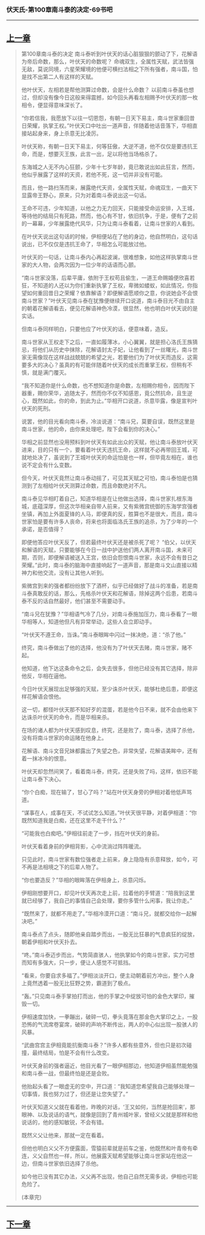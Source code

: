 ### 伏天氏-第100章南斗泰的决定-69书吧

--------
[上一章](./b2858a9119eaa69c7ba0b919f412ba9a.md)
--------


>
>
>
>第100章南斗泰的决定
>南斗泰听到叶伏天的话心脏狠狠的颤动了下，花解语为帝后命数，那么，叶伏天的命数呢？
>命魂双生，全属性天赋，武法皆强无敌，莫说同境，六星荣耀境的他便可横扫法相之下所有强者，南斗国，怕是找不出第二人有这样的天赋。
>
>他叶伏天，左相若是帮他测算过命数，会是什么命数？
>以前南斗泰虽也想过，但却没有像今日这般来得震撼，如今回头再看左相赐予叶伏天的那一枚相令，便显得意味深长了。
>
>“你若信我，我愿放下以往一切恩怨，有朝一日天下易主，南斗世家重回昔日荣耀，执掌王权。”叶伏天口中吐出一道声音，伴随着他话音落下，华相直接站起身来，身上杀意无比凌厉。
>
>叶伏天称，有朝一日天下易主，何等狂傲，大逆不道，他不仅仅是要违抗王命，而是，想要灭王族，此言一出，足以将他当场格杀了。
>
>东海城之人无不内心狂颤，少年十七岁年龄，竟已敢说出如此狂言，然而，他似乎展露了这样的天资，若他不死，这一切并非没有可能。
>
>而且，他一路扫荡而来，展露绝代天资，全属性天赋，命魂双生，一曲天下显露帝王野心，原来，只为对着南斗泰说出这一句话。
>
>王命不可违，少年知道，以他之力无力回天，只能接受命运安排，入王城，等待他的结局只有死路，然而，他心有不甘，依旧抗争，于是，便有了之前的一幕幕，少年展露绝代风华，只为让南斗泰看着，让南斗世家的人看到。
>
>在叶伏天说出这句话的时候，伊相便站在了他的身边，他自然明白，这句话说出，已不仅仅是违抗王命了，华相怎么可能放过他。
>
>叶伏天的一句话，让南斗泰内心再起波澜，很难想象，如他这样执掌南斗世家的大人物，会两次因为一位少年的话语而心颤。
>
>“南斗世家没落，后辈平庸，依附于王权苟且偷生，一道王命赐婚便欣喜若狂，不知道的人还以为你们重新执掌了王权，卑微如蝼蚁，如此情况，你指望如何重回昔日之荣耀？依靠解语？即便解语愿顺你之意，你说她会不会恨南斗世家？”叶伏天见南斗泰在犹豫便继续开口说道，南斗泰目光不由自主的朝着花解语看去，便见花解语神色冷漠，很显然，他也明白叶伏天说的是实话。
>
>但南斗泰同样明白，只要他应了叶伏天的话，便意味着，造反。
>
>南斗世家从王权走下之后，一直如履薄冰，小心翼翼，就是担心洛氏王族猜忌，将他们从历史中抹除，花解语封太子妃，让他看到了一丝曙光，南斗世家无需像现在这样战战兢兢的希望之光，若要他们为了叶伏天而造反，这需要多大的决心？虽真的有可能伴随着叶伏天的成长而重掌王权，但稍有不慎，就是满门覆灭。
>
>“我不知道你是什么命数，也不想知道你是命数，左相赐你相令，因而陛下器重，赐你荣华，追随太子，然而你不仅不知感恩，竟公然抗命，且生逆心，既然如此，你的命，到此为止。”华相开口说道，杀意毕露，像是宣判叶伏天的死刑。
>
>说罢，他的目光看向南斗泰，冷淡说道：“南斗兄，莫要自误，既然这里是南斗世家，他的命，由你来处理吧，陛下会看到你的决心。”
>
>华相之前显然也没用预料到叶伏天有如此出众的天赋，他让南斗泰放叶伏天进来，目的只有一个，要看着叶伏天违抗王命，这样就不必再带回王城，可就地处决了，虽说到了王城叶伏天的命运怕是也一样，但毕竟左相在，谁也说不定会有什么变数。
>
>但今天，叶伏天竟然让南斗泰动摇了，可见其天赋之可怕，南斗泰怕是也猜测到了左相给叶伏天测算过命数，而且命数绝对不凡。
>
>南斗泰见华相盯着自己，知道华相是在让他做出选择，南斗世家扎根东海城，底蕴深厚，但这次华相亲自带人前来，又有紫微宫统御的东海学宫强者坐镇，再加上外面夏锋的人马，即便真的反，胜算也不是很大，而且，南斗世家怕是要有许多人丧命，将来也将面临洛氏王族的追杀，为了少年的一个承诺，是否值得？
>
>即便他答应叶伏天反了，但若最终叶伏天还是被杀死了呢？
>“伯父，以伏天和解语的天赋，只要能够在今日一战中护送他们两人离开南斗国，未来可期，否则，即便解语被送入王宫，依旧会怨恨南斗世家，永远不会有昔日之荣耀。”此时，南斗泰的脑海中直接响起了一道声音，那是南斗文山直接以精神力和他交流，没有让其他人听到。
>
>紫微宫到来的强者都纷纷放下了酒杯，似乎已经做好了战斗的准备，若是南斗泰真敢反的话，那么，先格杀叶伏天和花解语，除掉这两个后患，若南斗泰不反的话自然最好，他们甚至不需要动手。
>
>“南斗兄在犹豫？”华相语气冷了几分，对南斗泰施加压力，南斗泰看了一眼华相等人，知道他但凡有异常举动，这些人会立即动手。
>
>“叶伏天不遵王命，当诛。”南斗泰眼眸中闪过一抹决绝，道：“杀了他。”
>
>终究，南斗泰做出了他的选择，他没有为了叶伏天去赌，南斗世家，赌不起。
>
>他知道，他下达这条命令之后，会失去很多，但他已经没有其它选择，除非他反，华相在逼他。
>
>今日叶伏天展现出足够强的天赋，至少诛杀叶伏天，能够杜绝后患，即便这样花解语会恨他。
>
>这一切，都怪叶伏天那不知好歹的混蛋，若是他今日不来，就不会由他来下达诛杀叶伏天的命令，而是华相来杀。
>
>在场的诸人都为叶伏天感到叹息，终究，还是败了，南斗泰，选择了杀他，没有将南斗世家的命运赌在他身上。
>
>花解语、南斗文音兄妹都露出了失望之色，非常失望，花解语美眸中，还有着一抹冰冷的恨意。
>
>叶伏天却忽然间笑了，看着南斗泰，终究，还是失败了吗，这样，依旧不能让南斗泰下决心。
>
>“你个白痴，现在输了，甘心了吗？”站在叶伏天身旁的伊相对着他低声骂道。
>
>“谋事在人，成事在天，不试试怎么知道。”叶伏天很平静，对着伊相道：“你既然知道我是白痴，还在这里不走干什么？”
>
>“可能我也白痴吧。”伊相往前走了一步，挡在叶伏天的身前。
>
>叶伏天看着身前的伊相背影，心中流淌过阵阵暖流。
>
>只见此时，南斗世家有数位强者走上前来，身上隐隐有杀意释放，如今，可不再是法相境之下的后辈人物了。
>
>“你也要造反？”华相的眼眸落在伊相身上，杀意闪烁。
>
>伊相刚想要开口，却见叶伏天再次走上前，拉着他的手臂道：“陪我到这里就已经够了，我自己的事情自己会处理，要你多管什么闲事，我让你走。”
>
>“既然来了，就都不用走了。”华相冷漠开口道：“南斗兄，就都交给你一起解决吧。”
>
>南斗泰点了点头，随即他亲自踏步而出，一股无比狂暴的气息疯狂的绽放，朝着伊相和叶伏天扑去。
>
>“咚。”南斗泰迈步而出，气势简直骇人，他执掌如今的南斗世家，实力可想而知有多强大，只一步，便让人感觉不可抵挡。
>
>“看来，你要自求多福了。”伊相淡淡开口，便主动朝着前方冲出，整个人身上竟然透着一股无比狂野之势，霸道到了极点。
>
>“轰。”只见南斗泰手掌拍打而出，他的手掌之中绽放可怕的金色大掌印，摧毁一切。
>
>伊相速度加快，一拳蹦出，破碎一切，拳头竟落在那金色大掌印之上，一股恐怖的气流席卷宴席，破碎的声响不断传出，两人的中心似出现一股骇人的风暴。
>
>“武曲宫宫主伊相竟能抗衡南斗泰？”许多人都有些意外，但也只是初次碰撞，最终结局，怕是不会有什么改变。
>
>叶伏天身前的强者逼近，他目光看了一眼伊相那边，他知道伊相虽然能勉强和南斗泰一战，但最终怕是还是会败。
>
>他抬起头看了一眼虚无的空中，开口道：“我知道您希望我自己能够处理一切事情，我也努力过了，但还是让您失望了。”
>
>叶伏天知道义父就在看着他，昨晚的对话，‘王又如何，当然是抢回来’，那眼神、以及说话的语气，就像是回到了青州城叶家，曾经义父就是那样和他说话的，他的感知敏锐，不会有错。
>
>既然义父让他来，那就一定在看着。
>
>但他也明白义父不方便露面，雪猿前辈就是前车之鉴，他既然和叶青帝有牵连，义父自然也一样，所以，他展露天赋希望能够让南斗世家站在他这一边，但南斗世家依旧选择了杀他。
>
>如今他已没有其它办法，义父再不出现，他自己自然无需多说，伊相也可能危险了。
>
>(本章完)
>
>

--------
[下一章](./dd8251d38c03d5153384cb8e9b975f72.md)
--------
